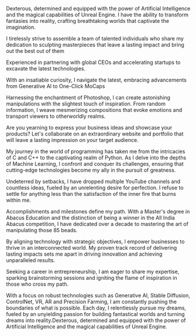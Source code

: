 Dexterous, determined and equipped with the power of Artificial Intelligence and the magical capabilities of Unreal Engine. I have the ability to transform fantasies into reality, crafting breathtaking worlds that captivate the imagination. 

I tirelessly strive to assemble a team of talented individuals who share my dedication to sculpting masterpieces that leave a lasting impact and bring out the best out of them

Experienced in partnering with global CEOs and accelerating startups to excavate the latest technologies. 

With an insatiable curiosity, I navigate the latest, embracing advancements from Generative AI to One-Click MoCaps

Harnessing the enchantment of Photoshop, I can create astonishing manipulations with the slightest touch of inspiration. From random information, I weave mesmerizing compositions that evoke emotions and transport viewers to otherworldly realms.

Are you yearning to express your business ideas and showcase your products? Let's collaborate on an extraordinary website and portfolio that will leave a lasting impression on your target audience.

My journey in the world of programming has taken me from the intricacies of C and C++ to the captivating realm of Python. As I delve into the depths of Machine Learning, I confront and conquer its challenges, ensuring that cutting-edge technologies become my ally in the pursuit of greatness.

Undeterred by setbacks, I have dropped multiple YouTube channels and countless ideas, fueled by an unrelenting desire for perfection. I refuse to settle for anything less than the satisfaction of the inner fire that burns within me.

Accomplishments and milestones define my path. With a Master's degree in Abacus Education and the distinction of being a winner in the All India Abacus competition, I have dedicated over a decade to mastering the art of manipulating those 85 beads. 

By aligning technology with strategic objectives, I empower businesses to thrive in an interconnected world. My proven track record of delivering lasting impacts sets me apart in driving innovation and achieving unparalleled results.

Seeking a career in entrepreneurship, I am eager to share my expertise, sparking brainstorming sessions and igniting the flame of inspiration in those who cross my path.

With a focus on robust technologies such as Generative AI, Stable Diffusion, ControlNet, VR, AR and Precision Farming, I am constantly pushing the boundaries of what is possible. Each day, I relentlessly pursue my dreams, fueled by an unyielding passion for building fantastical worlds and turning dreams into reality.Dexterous, determined and equipped with the power of Artificial Intelligence and the magical capabilities of Unreal Engine. 
